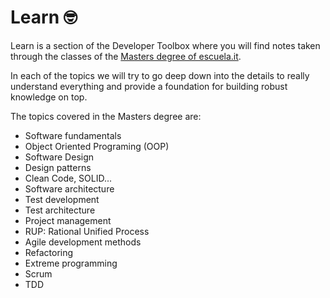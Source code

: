 # Learn 🤓

Learn is a section of the Developer Toolbox where you will find notes taken through the classes of the [Masters degree of escuela.it](https://escuela.it/masters/master-desarrollo-software).

In each of the topics we will try to go deep down into the details to really understand everything and provide a foundation for building robust knowledge on top.

The topics covered in the Masters degree are:

- Software fundamentals
- Object Oriented Programing (OOP)
- Software Design
- Design patterns
- Clean Code, SOLID...
- Software architecture
- Test development
- Test architecture
- Project management
- RUP: Rational Unified Process
- Agile development methods
- Refactoring
- Extreme programming
- Scrum
- TDD
